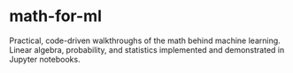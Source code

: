# math-for-ml
Practical, code-driven walkthroughs of the math behind machine learning. Linear algebra, probability, and statistics implemented and demonstrated in Jupyter notebooks.
